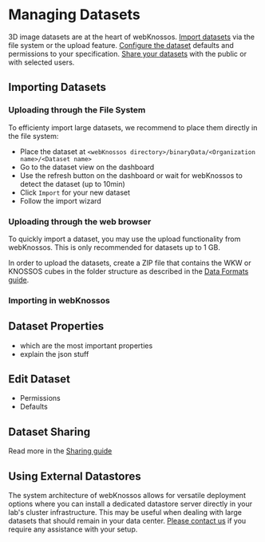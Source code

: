 # Managing Datasets

3D image datasets are at the heart of webKnossos.
[Import datasets](#importing-datasets) via the file system or the upload feature.
[Configure the dataset](#edit-dataset) defaults and permissions to your specification.
[Share your datasets](./sharing.md#dataset-sharing) with the public or with selected users.

## Importing Datasets

### Uploading through the File System
To efficienty import large datasets, we recommend to place them directly in the file system:

* Place the dataset at `<webKnossos directory>/binaryData/<Organization name>/<Dataset name>`
* Go to the dataset view on the dashboard
* Use the refresh button on the dashboard or wait for webKnossos to detect the dataset (up to 10min)
* Click `Import` for your new dataset
* Follow the import wizard

### Uploading through the web browser
To quickly import a dataset, you may use the upload functionality from webKnossos.
This is only recommended for datasets up to 1 GB.

In order to upload the datasets, create a ZIP file that contains the WKW or KNOSSOS cubes in the folder structure as described in the [Data Formats guide](./data_formats.md).

### Importing in webKnossos

## Dataset Properties
- which are the most important properties
- explain the json stuff

## Edit Dataset
- Permissions
- Defaults

## Dataset Sharing
Read more in the [Sharing guide](./sharing.md#dataset-sharing)

## Using External Datastores
The system architecture of webKnossos allows for versatile deployment options where you can install a dedicated datastore server directly in your lab's cluster infrastructure.
This may be useful when dealing with large datasets that should remain in your data center.
[Please contact us](mailto:hello@scalableminds.com) if you require any assistance with your setup. 
